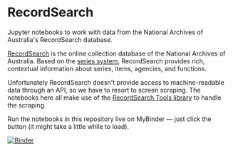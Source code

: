 # RecordSearch

Jupyter notebooks to work with data from the National Archives of Australia's RecordSearch database.

[RecordSearch](https://recordsearch.naa.gov.au/) is the online collection database of the National Archives of Australia. Based on the [series system](http://www.naa.gov.au/collection/fact-sheets/fs06.aspx), RecordSearch provides rich, contextual information about series, items, agencies, and functions.

Unfortunately RecordSearch doesn't provide access to machine-readable data through an API, so we have to resort to screen scraping. The notebooks here all make use of the [RecordSearch Tools library](https://github.com/wragge/recordsearch_tools) to handle the scraping.

Run the notebooks in this repository live on MyBinder — just click the button (it might take a little while to load).

[![Binder](https://mybinder.org/badge.svg)](https://mybinder.org/v2/gh/GLAM-Workbench/recordsearch/master)
